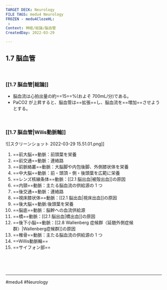 ```yaml
---
TARGET DECK: Neurology
FILE TAGS: medu4 Neurology
FROZEN - medu4ClozeHL:
 : 
Context: 神経/総論/脳血管
CreatedDay: 2022-03-29

---
```


## 1.7 脳血管

<br>

### [[1.7 脳血管|総論]]
* 脳血流は心拍出量の約==15==%(およそ 700mL/分)である。
* PaCO2 が上昇すると、脳血管は==拡張==し、脳血流を==増加==させようとする。
<!--ID: 1648705158668-->


<br>

### [[1.7 脳血管|Wilis動脈輪]]
![[スクリーンショット 2022-03-29 15.51.01.png]]
1. ==前大脳==動脈：前頭葉を栄養
2. ==前交通==動脈：連絡路
3. ==前脈絡叢==動脈：大脳脚や内包後脚、外側膝状体を栄養
4. ==中大脳==動脈：前・頭頂・側・後頭葉を広範に栄養
5. ==レンズ核線条体==動脈：[[2.1 脳出血|被殻出血]]の原因
6. ==内頸==動脈：主たる脳血流の供給源の 1 つ
7. ==後交通==動脈：連絡路
8. ==視床膝状体==動脈：[[2.1 脳出血|視床出血]]の原因
9. ==後大脳==動脈:後頭葉を栄養
10. ==脳底==動脈：脳幹への血流供給源
11. ==橋==動脈：[[2.1 脳出血|橋出血]]の原因
12. ==後下小脳==動脈：[[2.8 Wallenberg 症候群〈延髄外側症候群〉|Wallenberg症候群]]の原因
13. ==椎骨==動脈：主たる脳血流の供給源の 1 つ
14. ==Willis動脈輪==
15. ==サイフォン部==
<!--ID: 1648705158676-->





<br><br><br>

---
#medu4 #Neurology 